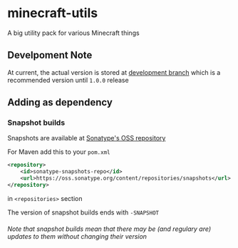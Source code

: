 # minecraft-utils
A big utility pack for various Minecraft things
## Develpoment Note
At current, the actual version is stored at [development branch](https://github.com/JarvisCraft/minecraft-utils/tree/development) which is a recommended version until `1.0.0` release

## Adding as dependency
### Snapshot builds
Snapshots are available at [Sonatype's OSS repository](https://oss.sonatype.org/content/repositories/snapshots)

For Maven add this to your `pom.xml`
```XML
<repository>
    <id>sonatype-snapshots-repo</id>
    <url>https://oss.sonatype.org/content/repositories/snapshots</url>
</repository>
```
in `<repositories>` section

The version of snapshot builds ends with `-SNAPSHOT`
###### Note that snapshot builds mean that there may be (and regulary are) updates to them without changing their version
